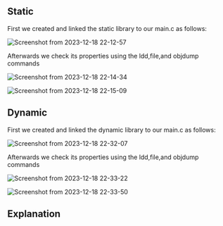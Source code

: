 ## Static

First we created and linked the static library to our main.c as follows:

![Screenshot from 2023-12-18 22-12-57](https://github.com/omartarek376/Embedded-Linux/assets/111865747/28f4d25a-3cd1-49e5-845b-7b30df617f8c)

Afterwards we check its properties using the ldd,file,and objdump commands

![Screenshot from 2023-12-18 22-14-34](https://github.com/omartarek376/Embedded-Linux/assets/111865747/6ef260f7-9afe-4046-8e59-38ac676762cc)

![Screenshot from 2023-12-18 22-15-09](https://github.com/omartarek376/Embedded-Linux/assets/111865747/f57b0eab-6760-40bc-86ca-b811fca023d5)

## Dynamic

First we created and linked the dynamic library to our main.c as follows:

![Screenshot from 2023-12-18 22-32-07](https://github.com/omartarek376/Embedded-Linux/assets/111865747/e142e119-3e39-4c72-a5c2-f35daef06b27)

Afterwards we check its properties using the ldd,file,and objdump commands

![Screenshot from 2023-12-18 22-33-22](https://github.com/omartarek376/Embedded-Linux/assets/111865747/ef2e6b0d-4940-4684-a40f-145f1cc9d7d1)

![Screenshot from 2023-12-18 22-33-50](https://github.com/omartarek376/Embedded-Linux/assets/111865747/f2bad95a-bc86-4f3f-8baa-7098d721f366)

## Explanation

